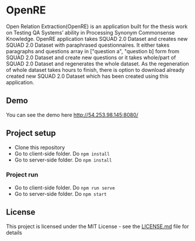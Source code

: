 # OpenRE

Open Relation Extraction(OpenRE) is an application built for the thesis work  on Testing QA Systems’ ability in Processing Synonym Commonsense Knowledge.
OpenRE application takes SQUAD 2.0 Dataset and creates new SQUAD 2.0 Dataset with paraphrased questionnaires. It either takes paragraphs and questions array in ["question a", "question b] form from SQUAD 2.0 Dataset and create new questions or it takes whole/part of SQUAD 2.0 Dataset and regenerates the whole dataset. As the regeneration of whole dataset takes hours to finish, there is option to download already created new SQUAD 2.0 Dataset which has been created using this application.

## Demo

You can see the demo here <http://54.253.98.145:8080/>

## Project setup

- Clone this repository
- Go to client-side folder. Do `npm install`
- Go to server-side folder. Do `npm install`

### Project run

- Go to client-side folder. Do `npm run serve`
- Go to server-side folder. Do `npm start`

## License

This project is licensed under the MIT License - see the [LICENSE.md](LICENSE.md) file for details

